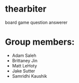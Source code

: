 # thearbiter
board game question answerer

# Group members:
- Adam Saleh
- Brittaney Jin
- Matt LeHoty
- Jake Sutter
- Samridhi Kaushik
